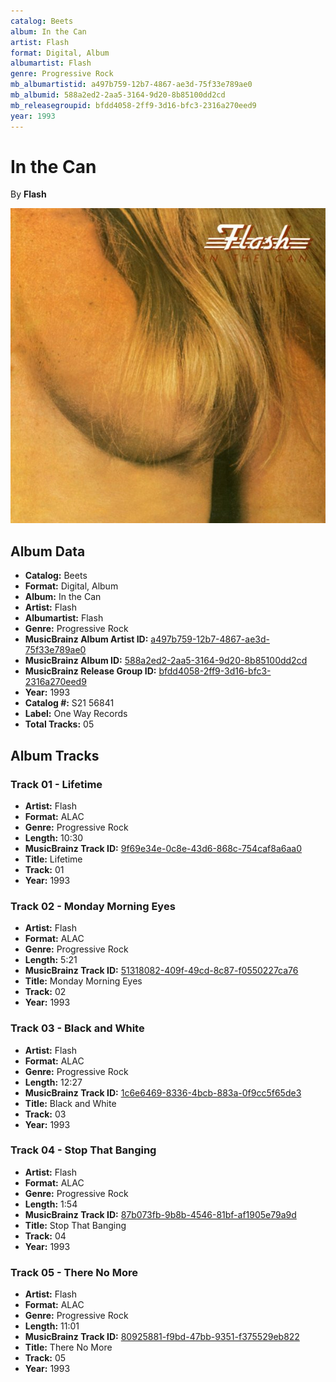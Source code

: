 ```yaml
---
catalog: Beets
album: In the Can
artist: Flash
format: Digital, Album
albumartist: Flash
genre: Progressive Rock
mb_albumartistid: a497b759-12b7-4867-ae3d-75f33e789ae0
mb_albumid: 588a2ed2-2aa5-3164-9d20-8b85100dd2cd
mb_releasegroupid: bfdd4058-2ff9-3d16-bfc3-2316a270eed9
year: 1993
---
```


# In the Can

By **Flash**

![](../../assets/beetscovers/Flash-In_the_Can.jpg)

## Album Data

- **Catalog:** Beets
- **Format:** Digital, Album
- **Album:** In the Can
- **Artist:** Flash
- **Albumartist:** Flash
- **Genre:** Progressive Rock
- **MusicBrainz Album Artist ID:** [a497b759-12b7-4867-ae3d-75f33e789ae0](https://musicbrainz.org/artist/a497b759-12b7-4867-ae3d-75f33e789ae0)
- **MusicBrainz Album ID:** [588a2ed2-2aa5-3164-9d20-8b85100dd2cd](https://musicbrainz.org/release/588a2ed2-2aa5-3164-9d20-8b85100dd2cd)
- **MusicBrainz Release Group ID:** [bfdd4058-2ff9-3d16-bfc3-2316a270eed9](https://musicbrainz.org/release-group/bfdd4058-2ff9-3d16-bfc3-2316a270eed9)
- **Year:** 1993
- **Catalog #:** S21 56841
- **Label:** One Way Records
- **Total Tracks:** 05

## Album Tracks

### Track 01 - Lifetime

- **Artist:** Flash
- **Format:** ALAC
- **Genre:** Progressive Rock
- **Length:** 10:30
- **MusicBrainz Track ID:** [9f69e34e-0c8e-43d6-868c-754caf8a6aa0](https://musicbrainz.org/recording/9f69e34e-0c8e-43d6-868c-754caf8a6aa0)
- **Title:** Lifetime
- **Track:** 01
- **Year:** 1993

### Track 02 - Monday Morning Eyes

- **Artist:** Flash
- **Format:** ALAC
- **Genre:** Progressive Rock
- **Length:** 5:21
- **MusicBrainz Track ID:** [51318082-409f-49cd-8c87-f0550227ca76](https://musicbrainz.org/recording/51318082-409f-49cd-8c87-f0550227ca76)
- **Title:** Monday Morning Eyes
- **Track:** 02
- **Year:** 1993

### Track 03 - Black and White

- **Artist:** Flash
- **Format:** ALAC
- **Genre:** Progressive Rock
- **Length:** 12:27
- **MusicBrainz Track ID:** [1c6e6469-8336-4bcb-883a-0f9cc5f65de3](https://musicbrainz.org/recording/1c6e6469-8336-4bcb-883a-0f9cc5f65de3)
- **Title:** Black and White
- **Track:** 03
- **Year:** 1993

### Track 04 - Stop That Banging

- **Artist:** Flash
- **Format:** ALAC
- **Genre:** Progressive Rock
- **Length:** 1:54
- **MusicBrainz Track ID:** [87b073fb-9b8b-4546-81bf-af1905e79a9d](https://musicbrainz.org/recording/87b073fb-9b8b-4546-81bf-af1905e79a9d)
- **Title:** Stop That Banging
- **Track:** 04
- **Year:** 1993

### Track 05 - There No More

- **Artist:** Flash
- **Format:** ALAC
- **Genre:** Progressive Rock
- **Length:** 11:01
- **MusicBrainz Track ID:** [80925881-f9bd-47bb-9351-f375529eb822](https://musicbrainz.org/recording/80925881-f9bd-47bb-9351-f375529eb822)
- **Title:** There No More
- **Track:** 05
- **Year:** 1993


